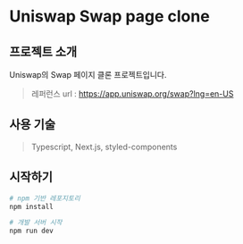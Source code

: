 # Uniswap Swap page clone

## 프로젝트 소개

Uniswap의 Swap 페이지 클론 프로젝트입니다.
> 레퍼런스 url : https://app.uniswap.org/swap?lng=en-US

## 사용 기술

> Typescript, Next.js, styled-components
>

## 시작하기

```bash
# npm 기반 레포지토리
npm install

# 개발 서버 시작
npm run dev
```